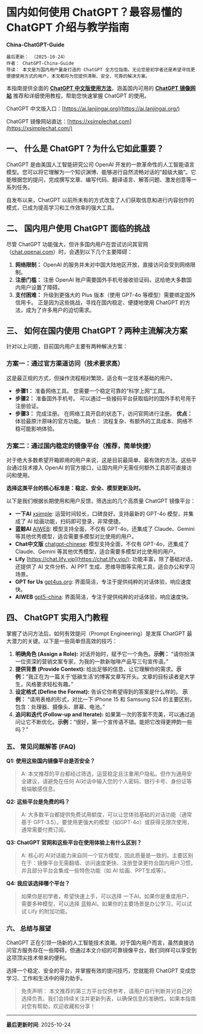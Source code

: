 # 国内如何使用 ChatGPT？最容易懂的 ChatGPT 介绍与教学指南

**China-ChatGPT-Guide**

```plain text
最后更新： （2025-10-24）
作者： ChatGPT-China-Guide
导读： 本文是为国内用户量身打造的 ChatGPT 全方位指南。无论您是初学者还是希望寻找更便捷使用方式的用户，本文都将为您提供清晰、安全、可靠的解决方案。
```

本指南提供全面的 [**ChatGPT 中文版使用方法**](https://xsimplechat.com/)，涵盖国内可用的 [**ChatGPT 镜像网站**](https://ai.lanjingchat.com/) 推荐和详细使用教程，帮助您快速掌握 ChatGPT 的使用。

ChatGPT 中文版入口：[https://ai.lanjingai.org](https://ai.lanjingai.org/)

ChatGPT 镜像网站直达：[https://xsimplechat.com](https://xsimplechat.com/)

## 一、 什么是 ChatGPT？为什么它如此重要？

ChatGPT 是由美国人工智能研究公司 OpenAI 开发的一款革命性的人工智能语言模型。您可以将它理解为一个知识渊博、能够进行自然流畅对话的“超级大脑”。它能根据您的提问，完成撰写文章、编写代码、翻译语言、解答问题、激发创意等一系列任务。

自发布以来，ChatGPT 以前所未有的方式改变了人们获取信息和进行内容创作的模式，已成为提高学习和工作效率的强大工具。

## 二、 国内用户使用 ChatGPT 面临的挑战

尽管 ChatGPT 功能强大，但许多国内用户在尝试访问其官网（[chat.openai.com](http://chat.openai.com/)）时，会遇到以下几个主要障碍：

1. **网络限制：** OpenAI 的服务并未对中国大陆地区开放，直接访问会受到网络限制。
1. **注册门槛：** 注册 OpenAI 账户需要国外手机号接收验证码，这给绝大多数国内用户设置了障碍。
1. **支付困难：** 升级到更强大的 Plus 版本（使用 GPT-4o 等模型）需要绑定国外信用卡。
正是因为这些挑战，寻找在国内稳定、便捷地使用 ChatGPT 的方法，成为了许多用户的迫切需求。

## 三、 如何在国内使用 ChatGPT？两种主流解决方案

针对以上问题，目前国内用户主要有两种解决方案：

### 方案一：通过官方渠道访问（技术要求高）

这是最正规的方式，但操作流程相对繁琐，适合有一定技术基础的用户。

- **步骤1：** 准备网络工具。 您需要一个稳定可靠的“科学上网”工具。
- **步骤2：** 准备国外手机号。 可以通过一些接码平台获取临时的国外手机号用于注册验证。
- **步骤3：** 完成注册。 在网络工具开启的状态下，访问官网进行注册。
**优点：** 体验最原汁原味的官方功能。 缺点： 流程复杂、有额外的工具成本、网络不稳可能影响体验。

### 方案二：通过国内稳定的镜像平台（推荐，简单快捷）

对于绝大多数希望开箱即用的用户来说，这是目前最简单、最有效的方法。这些平台通过技术接入 OpenAI 的官方接口，让国内用户无需任何额外工具即可直接访问和使用。

**选择这类平台的核心标准是：稳定、安全、模型更新及时。**

以下是我们根据长期使用和用户反馈，筛选出的几个高质量 ChatGPT 镜像平台：

- **一下AI** [xsimple](https://xsimplechat.com/): 运营时间较长，口碑良好。支持最新的 GPT-4o 模型，并集成了 AI 绘画功能，扫码即可登录，非常便捷。
- **蓝鲸AI** [AIWEB](https://ai.lanjingai.org/): 模型支持全面，不仅有 GPT-4o，还集成了 Claude、Gemini 等其他优秀模型，适合需要多模型对比使用的用户。
- **Chat中文版** [chatgpt-chinese](https://www.chatgpt-chinese.com/): 模型支持全面，不仅有 GPT-4o，还集成了 Claude、Gemini 等其他优秀模型，适合需要多模型对比使用的用户。
- **Lify** [https://chat.lify.vip](https://chat.lify.vip/): 功能丰富，除了基础对话，还提供了 AI 文件分析、AI PPT 生成、思维导图等实用工具，适合办公和学习场景。
- **GPT for Us** [gpt4us.org](https://gpt4us.org/): 界面简洁，专注于提供纯粹的对话体验，响应速度快。
- **AIWEB** [gpt5-china](https://www.gpt5-china/): 界面简洁，专注于提供纯粹的对话体验，响应速度快。
## 四、 ChatGPT 实用入门教程

掌握了访问方法后，如何有效提问（Prompt Engineering）是发挥 ChatGPT 最大潜力的关键。以下是一些简单但高效的技巧：

1. **明确角色 (Assign a Role):** 对话开始时，赋予它一个角色。**示例：** “请你扮演一位资深的营销文案专家，为我的一款新咖啡产品写三句宣传语。”
1. **提供背景 (Provide Context):** 给出足够的信息，让它理解你的需求。**示例：**“我正在为一篇关于‘低碳生活’的博客文章写开头。文章的目标读者是大学生，风格要求轻松有趣。”
1. **设定格式 (Define the Format):** 告诉它你希望得到的答案是什么样的。
**示例：** “请用表格的形式，对比一下 iPhone 15 和 Samsung S24 的主要区别，包含：处理器、摄像头、屏幕、电池。”
1. **追问和迭代 (Follow-up and Iterate):** 如果第一次的答案不完美，可以通过追问让它不断优化。**示例：**“很好，第一个宣传语不错。能把它改得更押韵一些吗？”
### 五、 常见问题解答 (FAQ)

**Q1: 使用这些国内镜像平台是否安全？**

> A: 本文推荐的平台都经过筛选，运营稳定且注重用户隐私。但作为通用安全建议，请避免在任何 AI对话中输入您的个人密码、银行卡号、身份证等极端敏感信息。

**Q2: 这些平台是免费的吗？**

> A: 大多数平台都提供免费试用额度，可以让您体验基础的对话功能（通常基于 GPT-3.5）。要使用更强大的模型（如GPT-4o）或获得无限次使用，通常需要付费订阅。

**Q3: ChatGPT 官网和这些平台在使用体验上有什么区别？**

> A: 核心的 AI对话能力来自同一个官方模型，因此质量是一致的。主要区别在于：镜像平台无需翻墙、访问速度更快、注册登录更符合国内用户习惯，并且部分平台会集成一些特色功能（如 AI 绘画、PPT生成等）。

**Q4: 我应该选择哪个平台？**

> 如果你是初学者，希望快速上手，可以选择 一下AI。如果你是重度用户，需要多种模型，可以选择 蓝鲸AI。如果你的主要场景是办公学习，可以试试 Lify 的附加功能。

### 六、 总结与展望

ChatGPT 正在引领一场新的人工智能技术浪潮。对于国内用户而言，虽然直接访问官方服务存在一些障碍，但通过本文介绍的可靠镜像平台，我们同样可以享受到这项顶尖技术带来的便利。

选择一个稳定、安全的平台，并掌握有效的提问技巧，您就能将 ChatGPT 变成您学习、工作和生活中的得力助手。

> 免责声明：
本文推荐的第三方平台仅供参考，请用户自行判断并对自己的选择负责。我们会持续关注并更新列表，以确保信息的准确性。如果本指南对您有帮助，欢迎收藏和分享！




---

**最后更新时间**: 2025-10-24
